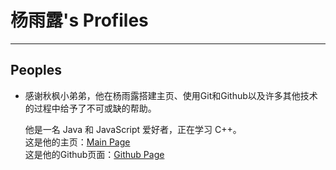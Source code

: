 # 杨雨露's Profiles
---
## Peoples
- 感谢秋枫小弟弟，他在杨雨露搭建主页、使用Git和Github以及许多其他技术的过程中给予了不可或缺的帮助。<br>

  他是一名 Java 和 JavaScript 爱好者，正在学习 C++。<br>这是他的主页：[Main Page][]<br>这是他的Github页面：[Github Page][]

  

  

  [Main Page]:https://qiufeng54321.github.io
  [Github Page]: https://github.com/qiufeng54321

